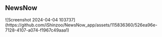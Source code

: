 <h2>NewsNow</h2>
![Screenshot 2024-04-04 103737](https://github.com/iShinzoo/NewsNow_app/assets/115836360/526ea96e-7128-4107-a074-f1967c49aaa1)
